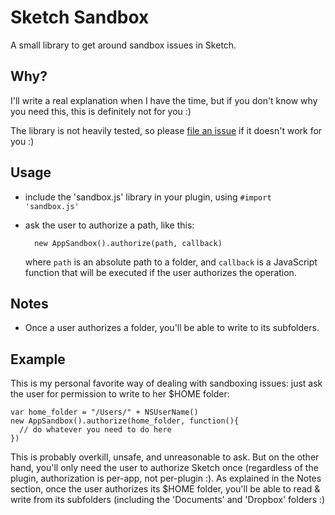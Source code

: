 # Sketch Sandbox

A small library to get around sandbox issues in Sketch.

## Why?

I'll write a real explanation when I have the time, but if you don't know why you need this, this is definitely not for you :)

The library is not heavily tested, so please [file an issue](https://github.com/bomberstudios/sketch-sandbox/issues) if it doesn't work for you :)

## Usage

- include the 'sandbox.js' library in your plugin, using `#import 'sandbox.js'`
- ask the user to authorize a path, like this:

        new AppSandbox().authorize(path, callback)

  where `path` is an absolute path to a folder, and `callback` is a JavaScript function that will be executed if the user authorizes the operation.

## Notes

- Once a user authorizes a folder, you'll be able to write to its subfolders.

## Example

This is my personal favorite way of dealing with sandboxing issues: just ask the user for permission to write to her $HOME folder:

    var home_folder = "/Users/" + NSUserName()
    new AppSandbox().authorize(home_folder, function(){
      // do whatever you need to do here
    })

This is probably overkill, unsafe, and unreasonable to ask. But on the other hand, you'll only need the user to authorize Sketch once (regardless of the plugin, authorization is per-app, not per-plugin :). As explained in the Notes section, once the user authorizes its $HOME folder, you'll be able to read & write from its subfolders (including the 'Documents' and 'Dropbox' folders :)
